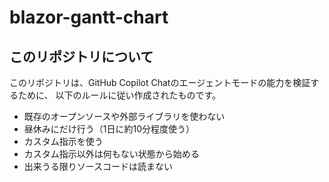 # blazor-gantt-chart
## このリポジトリについて
このリポジトリは、GitHub Copilot Chatのエージェントモードの能力を検証するために、
以下のルールに従い作成されたものです。

- 既存のオープンソースや外部ライブラリを使わない
- 昼休みにだけ行う（1日に約10分程度使う）
- カスタム指示を使う
- カスタム指示以外は何もない状態から始める
- 出来うる限りソースコードは読まない
